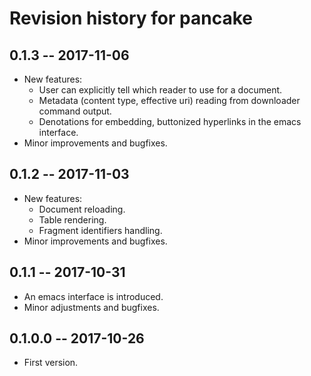 # Revision history for pancake

## 0.1.3 -- 2017-11-06

* New features:
  * User can explicitly tell which reader to use for a document.
  * Metadata (content type, effective uri) reading from downloader
    command output.
  * Denotations for embedding, buttonized hyperlinks in the emacs
    interface.
* Minor improvements and bugfixes.


## 0.1.2 -- 2017-11-03

* New features:
  * Document reloading.
  * Table rendering.
  * Fragment identifiers handling.
* Minor improvements and bugfixes.


## 0.1.1 -- 2017-10-31

* An emacs interface is introduced.
* Minor adjustments and bugfixes.


## 0.1.0.0 -- 2017-10-26

* First version.

